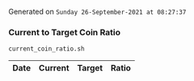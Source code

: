 Generated on `Sunday 26-September-2021 at 08:27:37`

### Current to Target Coin Ratio
`current_coin_ratio.sh`

Date|Current|Target|Ratio
---|---|---|---
